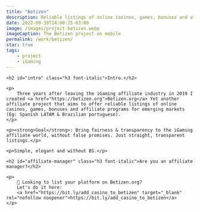 ```yaml
---
title: "Betizen"
description: Reliable listings of online casinos, games, bonuses and affiliate programs, without scams or BS!
date: 2022-09-30T14:00:25-03:00
image: /images/project-betizen.webp
imageCaption: The Betizen project on mobile
permalink: /work/betizen/
star: true
tags:
    - project
    - iGaming
---
```

<div class="wrapper">
    
    <h2 id="intro" class="h3 font-italic">Intro.</h2>

    <p>
        Three years after leaving the iGaming affiliate industry in 2019 I created <a href="https://betizen.org">Betizen.org</a> Yet another affiliate project that aims to offer reliable listings of online casinos, games, bonuses and affiliate programs for emerging markets (Eg: Spanish LATAM & Brazilian portuguese).
    </p>

    <p><strong>Goal</strong>: Bring fairness & transparency to the iGaming affiliate world, without false promises. Just straight, transparent listings.</p>

    <p>Simple, elegant and without BS.</p>

    <h2 id="affiliate-manager" class="h3 font-italic">Are you an affiliate manager?</h2>

    <p>
        🎰 Looking to list your platform on Betizen.org?
        Let's do it here:
        <a href="https://bit.ly/add_casino_to_betizen" target="_blank" rel="nofollow noopener">https://bit.ly/add_casino_to_betizen</a>
    </p> 
    
</div>